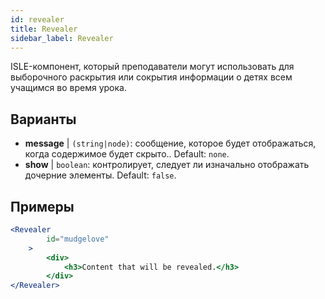 ```yaml
---
id: revealer 
title: Revealer
sidebar_label: Revealer
---
```


ISLE-компонент, который преподаватели могут использовать для выборочного раскрытия или сокрытия информации о детях всем учащимся во время урока.

## Варианты

* __message__ | `(string|node)`: сообщение, которое будет отображаться, когда содержимое будет скрыто.. Default: `none`.
* __show__ | `boolean`: контролирует, следует ли изначально отображать дочерние элементы. Default: `false`.


## Примеры

```jsx live
<Revealer
        id="mudgelove"
    >
        <div>
            <h3>Content that will be revealed.</h3>
        </div>
</Revealer>
``` 

